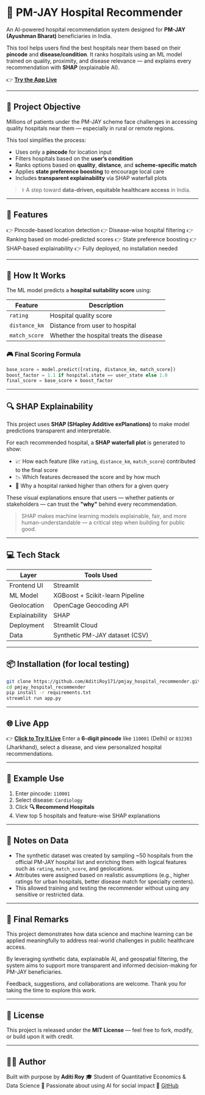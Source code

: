 # 🏥 PM-JAY Hospital Recommender

An AI-powered hospital recommendation system designed for **PM-JAY (Ayushman Bharat)** beneficiaries in India.

This tool helps users find the best hospitals near them based on their **pincode** and **disease/condition**. It ranks hospitals using an ML model trained on quality, proximity, and disease relevance — and explains every recommendation with **SHAP** (explainable AI).

👉 **[Try the App Live](https://pmjayhospitalrecommender-fujfcxp5rpmfmwvx8yte5j.streamlit.app/)**

---

## 🌟 Project Objective

Millions of patients under the PM-JAY scheme face challenges in accessing quality hospitals near them — especially in rural or remote regions.

This tool simplifies the process:

* Uses only a **pincode** for location input
* Filters hospitals based on the **user’s condition**
* Ranks options based on **quality**, **distance**, and **scheme-specific match**
* Applies **state preference boosting** to encourage local care
* Includes **transparent explainability** via SHAP waterfall plots

> ⚕️ A step toward **data-driven, equitable healthcare access** in India.

---

## 🚀 Features

👉 Pincode-based location detection
👉 Disease-wise hospital filtering
👉 Ranking based on model-predicted scores
👉 State preference boosting
👉 SHAP-based explainability
👉 Fully deployed, no installation needed

---

## 🧐 How It Works

The ML model predicts a **hospital suitability score** using:

| Feature       | Description                             |
| ------------- | --------------------------------------- |
| `rating`      | Hospital quality score                  |
| `distance_km` | Distance from user to hospital          |
| `match_score` | Whether the hospital treats the disease |

### 🎮 Final Scoring Formula

```python
base_score = model.predict([rating, distance_km, match_score])
boost_factor = 1.1 if hospital.state == user_state else 1.0
final_score = base_score × boost_factor
```

---

## 🔍 SHAP Explainability

This project uses **SHAP (SHapley Additive exPlanations)** to make model predictions transparent and interpretable.

For each recommended hospital, a **SHAP waterfall plot** is generated to show:

* 📈 How each feature (like `rating`, `distance_km`, `match_score`) contributed to the final score
* 📉 Which features decreased the score and by how much
* 🧠 Why a hospital ranked higher than others for a given query

These visual explanations ensure that users — whether patients or stakeholders — can trust the **"why"** behind every recommendation.

> SHAP makes machine learning models explainable, fair, and more human-understandable — a critical step when building for public good.

---

## 💻 Tech Stack

| Layer          | Tools Used                      |
| -------------- | ------------------------------- |
| Frontend UI    | Streamlit                       |
| ML Model       | XGBoost + Scikit-learn Pipeline |
| Geolocation    | OpenCage Geocoding API          |
| Explainability | SHAP                            |
| Deployment     | Streamlit Cloud                 |
| Data           | Synthetic PM-JAY dataset (CSV)  |

---

## 📦 Installation (for local testing)

```bash
git clone https://github.com/AditiRoy171/pmjay_hospital_recommender.git
cd pmjay_hospital_recommender
pip install -r requirements.txt
streamlit run app.py
```

---

## 🌐 Live App

👉 **[Click to Try It Live](https://pmjayhospitalrecommender-fujfcxp5rpmfmwvx8yte5j.streamlit.app/)**
Enter a **6-digit pincode** like `110001` (Delhi) or `832303` (Jharkhand), select a disease, and view personalized hospital recommendations.

---

## 🧪 Example Use

1. Enter pincode: `110001`
2. Select disease: `Cardiology`
3. Click **🔍 Recommend Hospitals**
4. View top 5 hospitals and feature-wise SHAP explanations

---

## 📒 Notes on Data

* The synthetic dataset was created by sampling \~50 hospitals from the official PM-JAY hospital list and enriching them with logical features such as `rating`, `match_score`, and geolocations.
* Attributes were assigned based on realistic assumptions (e.g., higher ratings for urban hospitals, better disease match for specialty centers).
* This allowed training and testing the recommender without using any sensitive or restricted data.

---

## 🙏 Final Remarks

This project demonstrates how data science and machine learning can be applied meaningfully to address real-world challenges in public healthcare access.

By leveraging synthetic data, explainable AI, and geospatial filtering, the system aims to support more transparent and informed decision-making for PM-JAY beneficiaries.

Feedback, suggestions, and collaborations are welcome. Thank you for taking the time to explore this work.

---

## 📄 License

This project is released under the **MIT License** — feel free to fork, modify, or build upon it with credit.

---

## 🙋‍♀️ Author

Built with purpose by **Aditi Roy**
🎓 Student of Quantitative Economics & Data Science
📢 Passionate about using AI for social impact
🔗 [GitHub](https://github.com/AditiRoy171)
